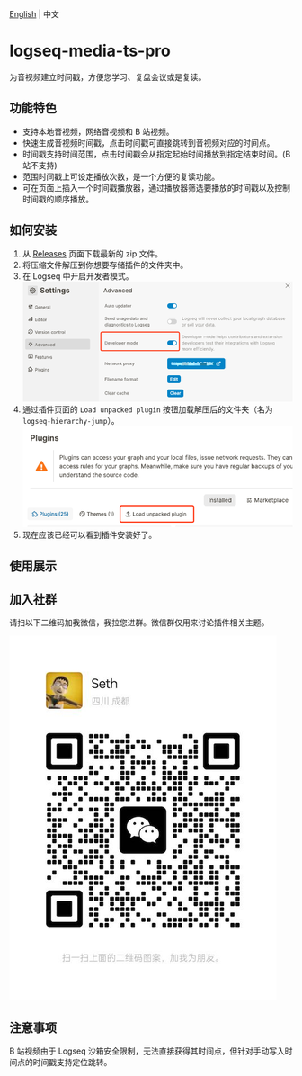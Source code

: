 [English](README.md) | 中文

# logseq-media-ts-pro

为音视频建立时间戳，方便您学习、复盘会议或是复读。

## 功能特色

- 支持本地音视频，网络音视频和 B 站视频。
- 快速生成音视频时间戳，点击时间戳可直接跳转到音视频对应的时间点。
- 时间戳支持时间范围，点击时间戳会从指定起始时间播放到指定结束时间。(B 站不支持)
- 范围时间戳上可设定播放次数，是一个方便的复读功能。
- 可在页面上插入一个时间戳播放器，通过播放器筛选要播放的时间戳以及控制时间戳的顺序播放。

## 如何安装

1. 从 [Releases](https://gitee.com/sethyuan/logseq-media-ts/releases) 页面下载最新的 zip 文件。
1. 将压缩文件解压到你想要存储插件的文件夹中。
1. 在 Logseq 中开启开发者模式。 ![](./assets/developer_mode.png)
1. 通过插件页面的 `Load unpacked plugin` 按钮加载解压后的文件夹（名为 `logseq-hierarchy-jump`）。 ![](./assets/load_plugin.png)
1. 现在应该已经可以看到插件安装好了。

## 使用展示

## 加入社群

请扫以下二维码加我微信，我拉您进群。微信群仅用来讨论插件相关主题。

![](./assets/wx.jpg)

## 注意事项

B 站视频由于 Logseq 沙箱安全限制，无法直接获得其时间点，但针对手动写入时间点的时间戳支持定位跳转。
